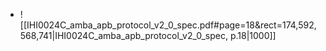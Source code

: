 
- ![[IHI0024C_amba_apb_protocol_v2_0_spec.pdf#page=18&rect=174,592,568,741|IHI0024C_amba_apb_protocol_v2_0_spec, p.18|1000]]
